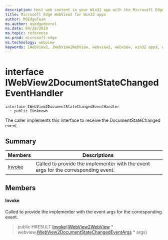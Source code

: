 ```yaml
---
description: Host web content in your Win32 app with the Microsoft Edge WebView2 control
title: Microsoft Edge WebView2 for Win32 apps
author: MSEdgeTeam
ms.author: msedgedevrel
ms.date: 04/28/2019
ms.topic: reference
ms.prod: microsoft-edge
ms.technology: webview
keywords: IWebView2, IWebView2WebView, webview2, webview, win32 apps, win32, edge
---
```


# interface IWebView2DocumentStateChangedEventHandler 

```
interface IWebView2DocumentStateChangedEventHandler
  : public IUnknown
```

The caller implements this interface to receive the DocumentStateChanged event.

## Summary

 Members                        | Descriptions
--------------------------------|---------------------------------------------
[Invoke](#invoke) | Called to provide the implementer with the event args for the corresponding event.

## Members

#### Invoke 

Called to provide the implementer with the event args for the corresponding event.

> public HRESULT [Invoke](#interface_i_web_view2_document_state_changed_event_handler_1ae489f36e45c6e3560d883ccaed43501a)([IWebView2WebView](IWebView2WebView.md#interface_i_web_view2_web_view) * webview,[IWebView2DocumentStateChangedEventArgs](IWebView2DocumentStateChangedEventArgs.md#interface_i_web_view2_document_state_changed_event_args) * args)

